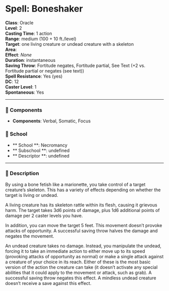 
# Spell: Boneshaker
**Class**: Oracle  
**Level**: 2  
**Casting Time**: 1 action  
**Range**: medium (100 + 10 ft./level)  
**Target**: one living creature or undead creature with a skeleton  
**Area**:   
**Effect**: _None_  
**Duration**: instantaneous  
**Saving Throw**: Fortitude negates, Fortitude partial, See Text (+2 vs. Fortitude partial or negates (see text))  
**Spell Resistance**: Yes (yes)  
**DC**: 12  
**Caster Level**: 1  
**Spontaneous**: Yes

---

### 🔮 Components
- **Components**: Verbal, Somatic, Focus

### 🏫 School
- ** School **: Necromancy
- ** Subschool **: undefined
- ** Descriptor **: undefined
---

### 📜 Description
By using a bone fetish like a marionette, you take control of a target creature’s skeleton. This has a variety of effects depending on whether the target is living or undead.

A living creature has its skeleton rattle within its flesh, causing it grievous harm. The target takes 3d6 points of damage, plus 1d6 additional points of damage per 2 caster levels you have.

In addition, you can move the target 5 feet. This movement doesn’t provoke attacks of opportunity. A successful saving throw halves the damage and negates the movement.

An undead creature takes no damage. Instead, you manipulate the undead, forcing it to take an immediate action to either move up to its speed (provoking attacks of opportunity as normal) or make a single attack against a creature of your choice in its reach. Either of these is the most basic version of the action the creature can take (it doesn’t activate any special abilities that it could apply to the movement or attack, such as grab). A successful saving throw negates this effect. A mindless undead creature doesn’t receive a save against this effect.
